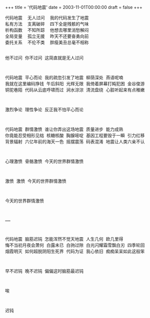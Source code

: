 +++
title = '代码地震'
date = 2003-11-01T00:00:00
draft = false
+++

<div class="poem">
<pre>
代码地震  无人过问  我的代码发生了地震
私有方法  支离破碎  四下全是残骸的气味
析构函数  不知所踪  他想去哪里消愁解闷
全局变量  孤立无援  昨天不还要奋勇向前
委托关系  不伦不类  胖瘦美丑总毫不相称

他不过问  你不过问  这简直就是无人过问

代码地震  平心而论  我的疏忽引发了地震
柳荫深处  燕语呢喃  我就在这里编码挣钱
午后斜阳  光辉无限  我倚着屏幕打盹犯困
金谷俊游  铜驼巷陌  代码从云底呼啸而过
涧水淙淙  清流盘绕  心脏听起来有点稚嫩

激烈争论  理性争论  反正我不怕平心而论

代码地震  群情激愤  谁让你弄出这场地震
质量进步  能力成熟  你竟能忍受相形见绌
核糖核酸  胸腺嘧啶  基因工程要毁于一瞬
引力红移  背景辐射  六亿年前的海天一色
摇摆震荡  码表混淆  地震让人类六亲不认

心理激愤  骨骼激愤  今天的世界群情激愤
  
激愤  激愤  今天的世界群情激愤
  
今天的世界群情激愤
  
……

代码地震  脑筋迟钝  怎能浑然不觉天地震
人生几何  欧几里得  悔不当初月夜会萧何
白露未已  白驹过隙  白光闪耀霜雪飘白刃
四季轮回  烟霞明灭  如何超脱阴阳生死界
代码为证  我心依旧  痴痴呆呆如此这般笨

早不迟钝  晚不迟钝  偏偏这时脑筋最迟钝
  
唉
  
迟钝
</pre>
</div>
